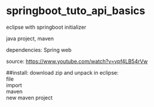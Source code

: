 # springboot_tuto_api_basics

eclipse with springboot initializer

java project, maven

dependencies: Spring web

source: https://www.youtube.com/watch?v=vpf4LB54rVw

##install:
download zip and unpack
in eclipse:  
file  
import  
maven  
new maven project  


